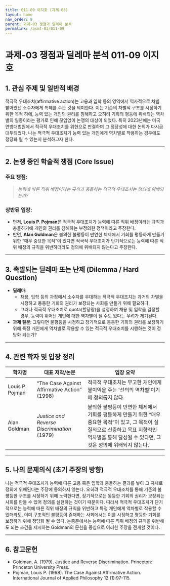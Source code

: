 ```yaml
---
title: 011-09 이지호 (과제-03)
layout: home
nav_order: 9
parent: 과제-03 쟁점과 딜레마 분석
permalink: /asmt-03/011-09
---
```


# 과제-03 쟁점과 딜레마 분석 011-09 이지호 

## 1. 관심 주제 및 일반적 배경

적극적 우대조치(affirmative action)는 고용과 입학 등의 영역에서 역사적으로 차별 받아왔던 소수자에게 특혜를 주는 것을 의미한다. 이는 기존의 차별적 구조를 시정하기 위한 목적 하에, 능력 있는 개인의 권리를 침해하고 오히려 기회의 평등에 위배되는 역차별의 일종이라는 평가로 인해 끊임없이 논쟁의 대상이 되었다. 특히 2023년에는 미국 연방대법원에서 적극적 우대조치를 위헌으로 판결하며 그 정당성에 대한 논의가 다시금 대두되었다. 나는 적극적 우대조치가 능력 있는 개인에게 역차별로 작용하는 경우에도 정당화 될 수 있는지 분석하고자 한다. 

---

## 2. 논쟁 중인 학술적 쟁점 (Core Issue)

### 주요 쟁점:  

> *능력에 따른 직위 배정이라는 규칙과 충돌하는 적극적 우대조치는 정의에 위배되는가?*

### 상반된 입장:
- 먼저, **Louis P. Pojman**은 적극적 우대조치가 능력에 따른 직위 배정이라는 규칙과 충돌하기에 개인의 권리를 침해하는 부정의한 정책이라고 주장한다.
- 반면, **Alan Goldman**은 불의한 불평등이 만연한 체제에서 기회를 평등하게 만들기 위한 “매우 중요한 목적”이 있다면 적극적 우대조치가 단기적으로는 능력에 따른 직위 배정의 규칙을 위반하더라도 정의에 위배되지 않는다고 주장한다.

---

## 3. 촉발되는 딜레마 또는 난제 (Dilemma / Hard Question)

- **딜레마**: 
  - 채용, 입학 등의 과정에서 소수자를 우대하는 적극적 우대조치는 과거의 차별을 시정하고 동등한 기회의 권리가 보장되는 사회를 만들기 위해 필요하다. 
  - 그러나 적극적 우대조치로 quota(할당량)을 설정하여 채용 및 입학을 결정할 경우, 능력이 뛰어난 개인에 대한 역차별이 될 수도 있다는 우려가 제기된다. 
- **과제 질문**: 그렇다면 불평등을 시정하고 장기적으로 동등한 기회의 권리를 보장하기 위해 특정 개인에게 역차별로 작용할 수 있는 적극적 우대조치를 시행하는 것이 정당화 되는가?
---

## 4. 관련 학자 및 입장 정리

| 학자명             | 대표 저작/논문                                   | 입장 요약 |
|--------------------|---------------------------------------------------|-----------|
|  Louis P. Pojman  | “The Case Against Affirmative Action” (1998) | 적극적 우대조치는 무고한 개인에게 불이익을 주는 '선의의 역차별'이기에 정의롭지 않다.|
| Alan Goldman   | *Justice and Reverse Discrimination* (1979) | 불의한 불평등이 만연한 체제에서 기회를 평등하게 만들기 위한 “매우 중요한 목적”이 있고, 그 목적이 실질적으로 신중하고 목표 지향적인 역차별을 통해 달성될 수 있다면, 그것은 정의에 위배되지 않는다. |

---

## 5. 나의 문제의식 (초기 주장의 방향)

나는 적극적 우대조치가 능력에 따른 고용 혹은 입학과 충돌하는 결과를 낳아 그 자체로 정의에 위배된다는 주장에 동의하지 않는다. 오히려 적극적 우대조치를 통해 기존의 불평등한 구조를 시정하기 위해 노력한다면, 장기적으로는 동등한 기회의 권리가 보장되는 사회를 만들 수 있어 정의를 실현하는 것이기 때문이다. 따라서 적극적 우대조치가 단기적으로는 능력에 따른 직위 배정의 규칙을 위반하고 특정 개인에게 역차별로 작용할 수 있더라도, 이미 구조적인 불평등이 존재하는 사회에서는 이를 시정하고 평등한 기회를 보장하기 위해 정당화 될 수 있다. 논증문에서는 능력에 따른 직위 배정의 규칙을 위반해도 되는 조건을 제시하는 Goldman의 문헌을 중심으로 이러한 주장을 전개할 것이다. 

---

## 6. 참고문헌

- Goldman, A. (1979). Justice and Reverse Discrimination. Princeton: Princeton University Press. 
- Pojman, Louis P. (1998). The Case Against Affirmative Action. International Journal of Applied Philosophy 12 (1):97-115.

